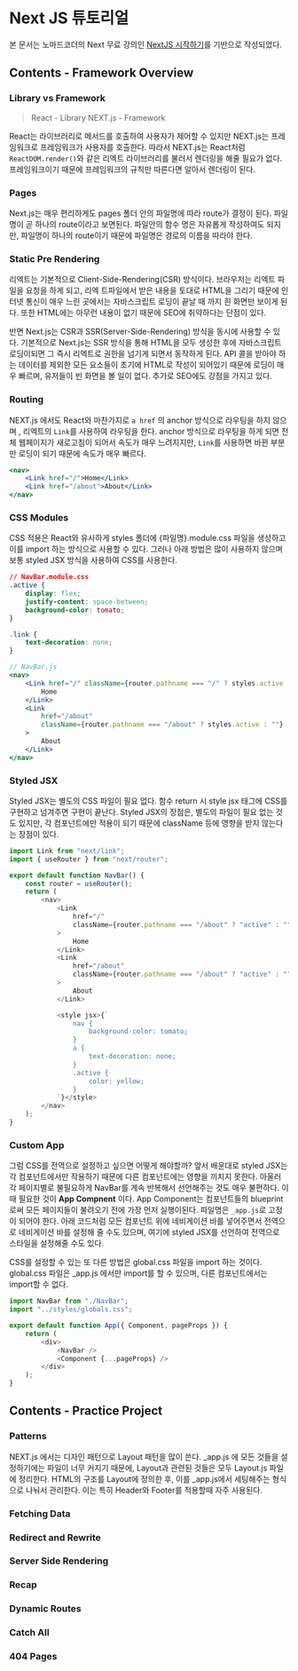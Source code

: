 # Next JS 튜토리얼

본 문서는 노마드코더의 Next 무료 강의인 [NextJS 시작하기](https://nomadcoders.co/nextjs-fundamentals)를 기반으로 작성되었다.

## Contents - Framework Overview

### Library vs Framework

> React - Library
> NEXT.js - Framework

React는 라이브러리로 메서드를 호출하여 사용자가 제어할 수 있지만 NEXT.js는 프레임워크로 프레임워크가 사용자를 호출한다. 따라서 NEXT.js는 React처럼 `ReactDOM.render()`와 같은 리엑트 라이브러리를 불러서 렌더링을 해줄 필요가 없다. 프레임워크이기 때문에 프레임워크의 규칙만 따른다면 알아서 렌더링이 된다.

### Pages

Next.js는 매우 편리하게도 pages 폴더 안의 파일명에 따라 route가 결정이 된다. 파일명이 곧 하나의 route이라고 보면된다. 파일안의 함수 명은 자유롭게 작성하여도 되지만, 파일명이 하나의 route이기 때문에 파일명은 경로의 이름을 따라야 한다.

### Static Pre Rendering

리엑트는 기본적으로 Client-Side-Rendering(CSR) 방식이다. 브라우저는 리엑트 파일을 요청을 하게 되고, 리엑 트파일에서 받은 내용을 토대로 HTML을 그리기 때문에 인터넷 통신이 매우 느린 곳에서는 자바스크립트 로딩이 끝날 때 까지 흰 화면만 보이게 된다. 또한 HTML에는 아무런 내용이 없기 때문에 SEO에 취약하다는 단점이 있다.

반면 Next.js는 CSR과 SSR(Server-Side-Rendering) 방식을 동시에 사용할 수 있다. 기본적으로 Next.js는 SSR 방식을 통해 HTML을 모두 생성한 후에 자바스크립트 로딩이되면 그 즉시 리엑트로 권한을 넘기게 되면서 동작하게 된다. API 콜을 받아야 하는 데이터를 제외한 모든 요소들이 초기에 HTML로 작성이 되어있기 때문에 로딩이 매우 빠르며, 유저들이 빈 화면을 볼 일이 없다. 추가로 SEO에도 강점을 가지고 있다.

### Routing

NEXT.js 에서도 React와 마찬가지로 `a href` 의 anchor 방식으로 라우팅을 하지 않으며 , 리엑트의 `Link`를 사용하여 라우팅을 한다. anchor 방식으로 라우팅을 하게 되면 전체 웹페이지가 새로고침이 되어서 속도가 매우 느려지지만, `Link`를 사용하면 바뀐 부분만 로딩이 되기 때문에 속도가 매우 빠르다.

```jsx
<nav>
    <Link href="/">Home</Link>
    <Link href="/about">About</Link>
</nav>
```

### CSS Modules

CSS 적용은 React와 유사하게 styles 폴더에 {파일명}.module.css 파일을 생성하고 이를 import 하는 방식으로 사용할 수 있다. 그러나 아래 방법은 많이 사용하지 않으며 보통 styled JSX 방식을 사용하여 CSS를 사용한다.

```css
// NavBar.module.css
.active {
    display: flex;
    justify-content: space-between;
    background-color: tomato;
}

.link {
    text-decoration: none;
}
```

```jsx
// NavBar.js
<nav>
    <Link href="/" className={router.pathname === "/" ? styles.active : ""}>
        Home
    </Link>
    <Link
        href="/about"
        className={router.pathname === "/about" ? styles.active : ""}
    >
        About
    </Link>
</nav>
```

### Styled JSX

Styled JSX는 별도의 CSS 파일이 필요 없다. 함수 return 시 style jsx 태그에 CSS를 구현하고 넘겨주면 구현이 끝난다. Styled JSX의 장점은, 별도의 파일이 필요 없는 것도 있지만, 각 컴포넌트에만 적용이 되기 때문에 className 등에 영향을 받지 않는다는 장점이 있다.

```javascript
import Link from "next/link";
import { useRouter } from "next/router";

export default function NavBar() {
    const router = useRouter();
    return (
        <nav>
            <Link
                href="/"
                className={router.pathname === "/about" ? "active" : ""}
            >
                Home
            </Link>
            <Link
                href="/about"
                className={router.pathname === "/about" ? "active" : ""}
            >
                About
            </Link>

            <style jsx>{`
                nav {
                    background-color: tomato;
                }
                a {
                    text-decoration: none;
                }
                .active {
                    color: yellow;
                }
            `}</style>
        </nav>
    );
}
```

### Custom App

그럼 CSS를 전역으로 설정하고 싶으면 어떻게 해야할까? 앞서 배운대로 styled JSX는 각 컴포넌트에서만 작용하기 때문에 다른 컴포넌트에는 영향을 끼치지 못한다. 아울러 각 페이지별로 불필요하게 NavBar를 계속 반복해서 선언해주는 것도 매우 불편하다. 이때 필요한 것이 **App Compnent** 이다. App Component는 컴포넌트들의 blueprint로써 모든 페이지들이 불려오기 전에 가장 먼저 실행이된다. 파일명은 `_app.js`로 고정이 되어야 한다. 아래 코드처럼 모든 컴포넌트 위에 네비게이션 바를 넣어주면서 전역으로 네비게이션 바를 설정해 줄 수도 있으며, 여기에 styled JSX를 선언하여 전역으로 스타일을 설정해줄 수도 있다.

CSS를 설정할 수 있는 또 다른 방법은 global.css 파일을 import 하는 것이다. global.css 파일은 \_app.js 에서만 import를 할 수 있으며, 다른 컴포넌트에서는 import할 수 없다.

```javascript
import NavBar from "./NavBar";
import "../styles/globals.css";

export default function App({ Component, pageProps }) {
    return (
        <div>
            <NavBar />
            <Component {...pageProps} />
        </div>
    );
}
```

## Contents - Practice Project

### Patterns

NEXT.js 에서는 디자인 패턴으로 Layout 패턴을 많이 쓴다. \_app.js 에 모든 것들을 설정하기에는 파일이 너무 커지기 때문에, Layout과 관련된 것들은 모두 Layout.js 파일에 정리한다. HTML의 구조를 Layout에 정의한 후, 이를 \_app.js에서 세팅해주는 형식으로 나눠서 관리한다. 이는 특히 Header와 Footer를 적용할때 자주 사용된다.

### Fetching Data



### Redirect and Rewrite

### Server Side Rendering

### Recap

### Dynamic Routes

### Catch All

### 404 Pages
